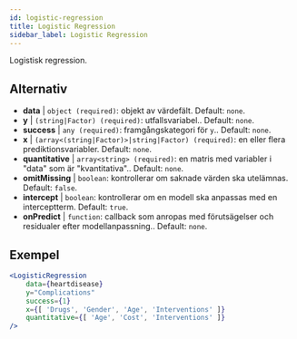 ```yaml
---
id: logistic-regression
title: Logistic Regression
sidebar_label: Logistic Regression
---
```


Logistisk regression.

## Alternativ

* __data__ | `object (required)`: objekt av värdefält. Default: `none`.
* __y__ | `(string|Factor) (required)`: utfallsvariabel.. Default: `none`.
* __success__ | `any (required)`: framgångskategori för `y`.. Default: `none`.
* __x__ | `(array<(string|Factor)>|string|Factor) (required)`: en eller flera prediktionsvariabler. Default: `none`.
* __quantitative__ | `array<string> (required)`: en matris med variabler i "data" som är "kvantitativa".. Default: `none`.
* __omitMissing__ | `boolean`: kontrollerar om saknade värden ska utelämnas. Default: `false`.
* __intercept__ | `boolean`: kontrollerar om en modell ska anpassas med en interceptterm. Default: `true`.
* __onPredict__ | `function`: callback som anropas med förutsägelser och residualer efter modellanpassning.. Default: `none`.


## Exempel

```jsx live
<LogisticRegression 
    data={heartdisease} 
    y="Complications"
    success={1}
    x={[ 'Drugs', 'Gender', 'Age', 'Interventions' ]}
    quantitative={[ 'Age', 'Cost', 'Interventions' ]}
/>
```


